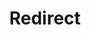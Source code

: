 ﻿---
layout: src/layouts/Redirect.astro
title: Redirect
redirect: https://octopus.com/docs/releases/manually-fail-a-task
pubDate:  2023-01-01
navSearch: false
navSitemap: false
navMenu: false
---
